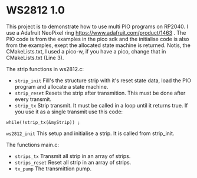 # WS2812 1.0

This project is to demonstrate how to use multi PIO programs on RP2040. I use a Adafruit NeoPixel ring https://www.adafruit.com/product/1463 .
The PIO code is from the examples in the pico sdk and the initialise code is also from the examples, exept the allocated state machine is returned.
Notis, the CMakeLists.txt, I used a pico-w, if you have a pico, change that in CMakeLists.txt (Line 3).

The strip functions in ws2812.c:

* `strip_init` Fill's the structure strip with it's reset state data, load the PIO program and allocate a state machine.
* `strip_reset` Resets the strip after transmition. This must be done after every transmit.
* `strip_tx` Strip transmit. It must be called in a loop until it returns true. If you use it as a single transmit use this code:

```
while(!strip_tx(&myStrip)) ;
```

`ws2812_init` This setup and initialise a strip. It is called from strip_init.

The functions main.c:

* `strips_tx` Transmit all strip in an array of strips.
* `strips_reset` Reset all strip in an array of strips.
* `tx_pump` The transmittion pump. 


